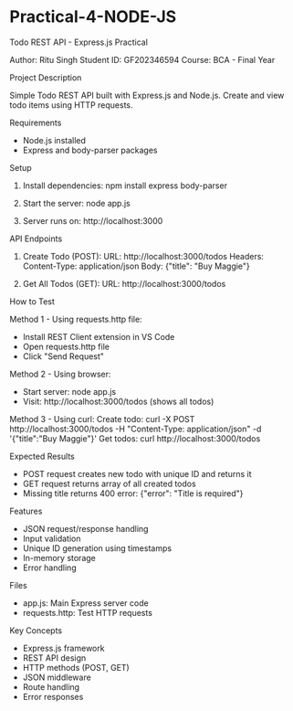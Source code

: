 # Practical-4-NODE-JS
Todo REST API - Express.js Practical

Author: Ritu Singh
Student ID: GF202346594
Course: BCA - Final Year

Project Description

Simple Todo REST API built with Express.js and Node.js.
Create and view todo items using HTTP requests.

Requirements

- Node.js installed
- Express and body-parser packages

Setup

1. Install dependencies:
   npm install express body-parser

2. Start the server:
   node app.js

3. Server runs on: http://localhost:3000

API Endpoints

1. Create Todo (POST):
   URL: http://localhost:3000/todos
   Headers: Content-Type: application/json
   Body: {"title": "Buy Maggie"}

2. Get All Todos (GET):
   URL: http://localhost:3000/todos

How to Test

Method 1 - Using requests.http file:
- Install REST Client extension in VS Code
- Open requests.http file
- Click "Send Request"

Method 2 - Using browser:
- Start server: node app.js  
- Visit: http://localhost:3000/todos (shows all todos)

Method 3 - Using curl:
Create todo: curl -X POST http://localhost:3000/todos -H "Content-Type: application/json" -d '{"title":"Buy Maggie"}'
Get todos: curl http://localhost:3000/todos

Expected Results

- POST request creates new todo with unique ID and returns it
- GET request returns array of all created todos
- Missing title returns 400 error: {"error": "Title is required"}

Features

- JSON request/response handling
- Input validation
- Unique ID generation using timestamps
- In-memory storage
- Error handling

Files

- app.js: Main Express server code
- requests.http: Test HTTP requests

Key Concepts

- Express.js framework
- REST API design
- HTTP methods (POST, GET)
- JSON middleware
- Route handling
- Error responses
